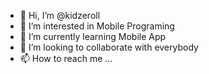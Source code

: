 - 👋 Hi, I’m @kidzeroll
- 👀 I’m interested in Mobile Programing
- 🌱 I’m currently learning Mobile App
- 💞️ I’m looking to collaborate with everybody
- 📫 How to reach me ...

<!---
kidzeroll/kidzeroll is a ✨ special ✨ repository because its `README.md` (this file) appears on your GitHub profile.
You can click the Preview link to take a look at your changes.
--->
